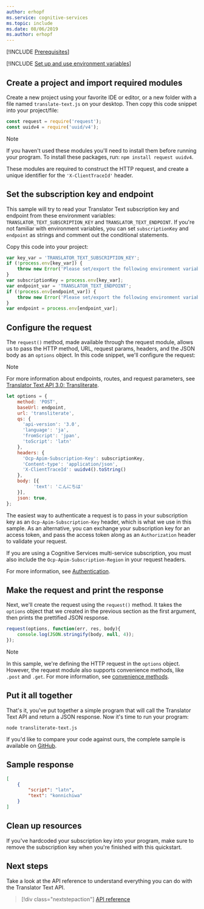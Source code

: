 ```yaml
---
author: erhopf
ms.service: cognitive-services
ms.topic: include
ms.date: 08/06/2019
ms.author: erhopf
---
```


[!INCLUDE [Prerequisites](prerequisites-nodejs.md)]

[!INCLUDE [Set up and use environment variables](setup-env-variables.md)]

## Create a project and import required modules

Create a new project using your favorite IDE or editor, or a new folder with a file named  `translate-text.js` on your desktop. Then copy this code snippet into your project/file:

```javascript
const request = require('request');
const uuidv4 = require('uuid/v4');
```

> [!NOTE]
> If you haven't used these modules you'll need to install them before running your program. To install these packages, run: `npm install request uuidv4`.

These modules are required to construct the HTTP request, and create a unique identifier for the `'X-ClientTraceId'` header.

## Set the subscription key and endpoint

This sample will try to read your Translator Text subscription key and endpoint from these environment variables: `TRANSLATOR_TEXT_SUBSCRIPTION_KEY` and `TRANSLATOR_TEXT_ENDPOINT`. If you're not familiar with environment variables, you can set `subscriptionKey` and `endpoint` as strings and comment out the conditional statements.

Copy this code into your project:

```javascript
var key_var = 'TRANSLATOR_TEXT_SUBSCRIPTION_KEY';
if (!process.env[key_var]) {
    throw new Error('Please set/export the following environment variable: ' + key_var);
}
var subscriptionKey = process.env[key_var];
var endpoint_var = 'TRANSLATOR_TEXT_ENDPOINT';
if (!process.env[endpoint_var]) {
    throw new Error('Please set/export the following environment variable: ' + endpoint_var);
}
var endpoint = process.env[endpoint_var];
```

## Configure the request

The `request()` method, made available through the request module, allows us to pass the HTTP method, URL, request params, headers, and the JSON body as an `options` object. In this code snippet, we'll configure the request:

>[!NOTE]
> For more information about endpoints, routes, and request parameters, see [Translator Text API 3.0: Transliterate](https://docs.microsoft.com/azure/cognitive-services/translator/reference/v3-0-transliterate).

```javascript
let options = {
    method: 'POST',
    baseUrl: endpoint,
    url: 'transliterate',
    qs: {
      'api-version': '3.0',
      'language': 'ja',
      'fromScript': 'jpan',
      'toScript': 'latn'
    },
    headers: {
      'Ocp-Apim-Subscription-Key': subscriptionKey,
      'Content-type': 'application/json',
      'X-ClientTraceId': uuidv4().toString()
    },
    body: [{
          'text': 'こんにちは'
    }],
    json: true,
};
```

The easiest way to authenticate a request is to pass in your subscription key as an
`Ocp-Apim-Subscription-Key` header, which is what we use in this sample. As an alternative, you can exchange your subscription key for an access token, and pass the access token along as an `Authorization` header to validate your request.

If you are using a Cognitive Services multi-service subscription, you must also include the `Ocp-Apim-Subscription-Region` in your request headers.

For more information, see [Authentication](https://docs.microsoft.com/azure/cognitive-services/translator/reference/v3-0-reference#authentication).

## Make the request and print the response

Next, we'll create the request using the `request()` method. It takes the `options` object that we created in the previous section as the first argument, then prints the prettified JSON response.

```javascript
request(options, function(err, res, body){
    console.log(JSON.stringify(body, null, 4));
});
```

>[!NOTE]
> In this sample, we're defining the HTTP request in the `options` object. However, the request module also supports convenience methods, like `.post` and `.get`. For more information, see [convenience methods](https://github.com/request/request#convenience-methods).

## Put it all together

That's it, you've put together a simple program that will call the Translator Text API and return a JSON response. Now it's time to run your program:

```console
node transliterate-text.js
```

If you'd like to compare your code against ours, the complete sample is available on [GitHub](https://github.com/MicrosoftTranslator/Text-Translation-API-V3-NodeJS).

## Sample response

```json
[
    {
        "script": "latn",
        "text": "konnichiwa"
    }
]
```

## Clean up resources

If you've hardcoded your subscription key into your program, make sure to remove the subscription key when you're finished with this quickstart.

## Next steps

Take a look at the API reference to understand everything you can do with the Translator Text API.

> [!div class="nextstepaction"]
> [API reference](https://docs.microsoft.com/azure/cognitive-services/translator/reference/v3-0-reference)
